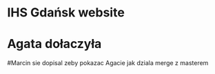 # IHS Gdańsk website
# Agata dołaczyła
#Marcin sie dopisal zeby pokazac Agacie jak dziala merge z masterem